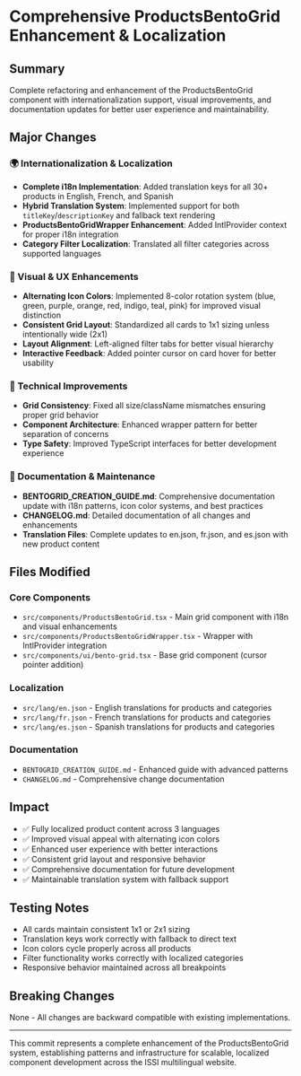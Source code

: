 # Comprehensive ProductsBentoGrid Enhancement & Localization

## Summary
Complete refactoring and enhancement of the ProductsBentoGrid component with internationalization support, visual improvements, and documentation updates for better user experience and maintainability.

## Major Changes

### 🌍 Internationalization & Localization
- **Complete i18n Implementation**: Added translation keys for all 30+ products in English, French, and Spanish
- **Hybrid Translation System**: Implemented support for both `titleKey`/`descriptionKey` and fallback text rendering
- **ProductsBentoGridWrapper Enhancement**: Added IntlProvider context for proper i18n integration
- **Category Filter Localization**: Translated all filter categories across supported languages

### 🎨 Visual & UX Enhancements
- **Alternating Icon Colors**: Implemented 8-color rotation system (blue, green, purple, orange, red, indigo, teal, pink) for improved visual distinction
- **Consistent Grid Layout**: Standardized all cards to 1x1 sizing unless intentionally wide (2x1)
- **Layout Alignment**: Left-aligned filter tabs for better visual hierarchy
- **Interactive Feedback**: Added pointer cursor on card hover for better usability

### 🔧 Technical Improvements
- **Grid Consistency**: Fixed all size/className mismatches ensuring proper grid behavior
- **Component Architecture**: Enhanced wrapper pattern for better separation of concerns
- **Type Safety**: Improved TypeScript interfaces for better development experience

### 📖 Documentation & Maintenance
- **BENTOGRID_CREATION_GUIDE.md**: Comprehensive documentation update with i18n patterns, icon color systems, and best practices
- **CHANGELOG.md**: Detailed documentation of all changes and enhancements
- **Translation Files**: Complete updates to en.json, fr.json, and es.json with new product content

## Files Modified

### Core Components
- `src/components/ProductsBentoGrid.tsx` - Main grid component with i18n and visual enhancements
- `src/components/ProductsBentoGridWrapper.tsx` - Wrapper with IntlProvider integration
- `src/components/ui/bento-grid.tsx` - Base grid component (cursor pointer addition)

### Localization
- `src/lang/en.json` - English translations for products and categories
- `src/lang/fr.json` - French translations for products and categories  
- `src/lang/es.json` - Spanish translations for products and categories

### Documentation
- `BENTOGRID_CREATION_GUIDE.md` - Enhanced guide with advanced patterns
- `CHANGELOG.md` - Comprehensive change documentation

## Impact
- ✅ Fully localized product content across 3 languages
- ✅ Improved visual appeal with alternating icon colors
- ✅ Enhanced user experience with better interactions
- ✅ Consistent grid layout and responsive behavior
- ✅ Comprehensive documentation for future development
- ✅ Maintainable translation system with fallback support

## Testing Notes
- All cards maintain consistent 1x1 or 2x1 sizing
- Translation keys work correctly with fallback to direct text
- Icon colors cycle properly across all products
- Filter functionality works correctly with localized categories
- Responsive behavior maintained across all breakpoints

## Breaking Changes
None - All changes are backward compatible with existing implementations.

---

This commit represents a complete enhancement of the ProductsBentoGrid system, establishing patterns and infrastructure for scalable, localized component development across the ISSI multilingual website.
